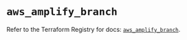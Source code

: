 # `aws_amplify_branch`

Refer to the Terraform Registry for docs: [`aws_amplify_branch`](https://registry.terraform.io/providers/hashicorp/aws/5.31.0/docs/resources/amplify_branch).
